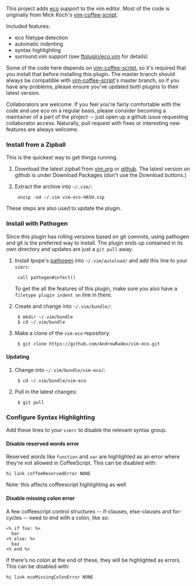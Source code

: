 This project adds [eco] support to the vim editor. Most of the code is
originally from Mick Koch's [vim-coffee-script].

Included features:
  - eco filetype detection
  - automatic indenting
  - syntax highlighting
  - surround.vim support (see [ftplugin/eco.vim] for details)

Some of the code here depends on [vim-coffee-script], so it's required that you
install that before installing this plugin. The master branch should always be
compatible with [vim-coffee-script]'s master branch, so if you have any
problems, please ensure you've updated both plugins to their latest version.

Collaborators are welcome. If you feel you're fairly comfortable with the code
and use eco on a regular basis, please consider becoming a maintainer of a part
of the project -- just open up a github issue requesting collaborator access.
Naturally, pull request with fixes or interesting new features are always
welcome.

[eco]: https://github.com/sstephenson/eco
[vim-coffee-script]: https://github.com/kchmck/vim-coffee-script
[ftplugin/eco.vim]: https://github.com/AndrewRadev/vim-eco/blob/master/ftplugin/eco.vim

### Install from a Zipball

This is the quickest way to get things running.

1. Download the latest zipball from [vim.org][zipball-vim] or
   [github][zipball-github]. The latest version on github is under Download
   Packages (don't use the Download buttons.)

2. Extract the archive into `~/.vim/`:

        unzip -od ~/.vim vim-eco-HASH.zip

These steps are also used to update the plugin.

[zipball-vim]: http://www.vim.org/scripts/script.php?script_id=4270
[zipball-github]: https://github.com/AndrewRadev/vim-eco/downloads

### Install with Pathogen

Since this plugin has rolling versions based on git commits, using pathogen and
git is the preferred way to install. The plugin ends up contained in its own
directory and updates are just a `git pull` away.

1. Install tpope's [pathogen] into `~/.vim/autoload/` and add this line to your
   `vimrc`:

        call pathogen#infect()

    To get the all the features of this plugin, make sure you also have a
    `filetype plugin indent on` line in there.

[pathogen]: http://www.vim.org/scripts/script.php?script_id=2332

2. Create and change into `~/.vim/bundle/`:

        $ mkdir ~/.vim/bundle
        $ cd ~/.vim/bundle

3. Make a clone of the `vim-eco` repository:

        $ git clone https://github.com/AndrewRadev/vim-eco.git

#### Updating

1. Change into `~/.vim/bundle/vim-eco/`:

        $ cd ~/.vim/bundle/vim-eco

2. Pull in the latest changes:

        $ git pull

### Configure Syntax Highlighting

Add these lines to your `vimrc` to disable the relevant syntax group.

#### Disable reserved words error

Reserved words like `function` and `var` are highlighted as an error where
they're not allowed in CoffeeScript. This can be disabled with:

``` vim
hi link coffeeReservedError NONE
```

Note: this affects coffeescript highlighting as well

#### Disable missing colon error

A few coffeescript control structures -- if-clauses, else-clauses and
for-cycles -- need to end with a colon, like so:

``` eco
<% if foo: %>
  bar
<% else: %>
  baz
<% end %>
```

If there's no colon at the end of these, they will be highlighted as errors.
This can be disabled with:

``` vim
hi link ecoMissingColonError NONE
```
